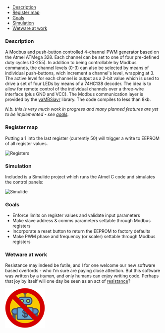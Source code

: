- <a href="#description">Description</a>
- <a href="#register-map">Register map</a>
- <a href="#goals">Goals</a>
- <a href="#simulation">Simulation</a>
- <a href="#wetware-at-work">Wetware at work</a>

### Description
A Modbus and push-button controlled 4-channel PWM generator based on the Atmel ATMega 328. Each channel can be set to one of four pre-defined duty cycles (0-255). In addition to being controllable by Modbus commands, the channel levels (0-3) can also be selected by means of individual push-buttons, wich increment a channel's level, wrapping at 3. The active level for each channel is output as a 2-bit value which is used to drive a set of four LEDs by means of a 74HC138 decoder. The idea is to allow for remote control of the individual channels over a three-wire interface (plus GND and VCC). The Modbus communication layer is provided by the <a href="https://github.com/mbs38/yaMBSiavr">yaMBSiavr</a> library. The code compiles to less than 8kb. 

*N.b. this is very much work in progress and many planned features are yet to be implemented - see <a href="#goals">goals</a>.*

### Register map
Putting a 1 into the last register (currently 50) will trigger a write to EEPROM of all register values. 

![Registers](https://raw.githubusercontent.com/clickworkorange/Atmel-PWM-RTU/main/Registers.png)

### Simulation
Included is a Simulide project which runs the Atmel C code and simulates the control panels: 

![Simulide](https://raw.githubusercontent.com/clickworkorange/Atmel-PWM-RTU/main/Simulide.png)

### Goals
* Enforce limits on register values and validate input parameters
* Make slave address & comms parameters settable through Modbus registers
* Incorporate a reset button to return the EEPROM to factory defaults
* Make PWM phase and frequency (or scaler) settable through Modbus registers

### Wetware at work
Resistance may indeed be futile, and I for one welcome our new software based overlords - who I'm sure are paying close attention. But this software was written by a *human*, and only humans can enjoy writing code. Perhaps that joy by itself will one day be seen as an act of <a href="https://en.wikipedia.org/wiki/Joy_as_an_Act_of_Resistance">resistance</a>?

<img src="https://raw.githubusercontent.com/clickworkorange/KivySightGlass/main/human_coder.png" alt="Wetware at work" width="128" height="128" />
